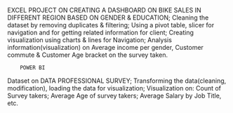 EXCEL PROJECT ON CREATING A DASHBOARD ON BIKE SALES IN DIFFERENT REGION BASED ON GENDER & EDUCATION;
    Cleaning the dataset by removing duplicates & filtering;
    Using a pivot table, slicer for navigation and for getting related information for client;
    Creating visualization using charts & lines for Navigation;
    Analysis information(visualization) on Average income per gender, Customer commute & Customer Age bracket on the survey taken.

        POWER BI
Dataset on DATA PROFESSIONAL SURVEY;
  Transforming the data(cleaning, modification), loading the data for visualization;
  Visualization on:
    Count of Survey takers;
    Average Age of survey takers;
    Average Salary by Job Title, etc.
